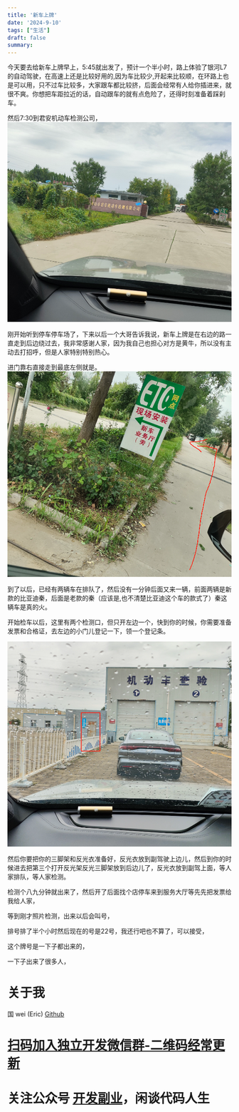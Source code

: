 ```yaml
---
title: '新车上牌'
date: '2024-9-10'
tags: ["生活"]
draft: false
summary:
---
```



今天要去给新车上牌早上，5:45就出发了，预计一个半小时，路上体验了银河L7的自动驾驶，在高速上还是比较好用的,因为车比较少,开起来比较顺，在环路上也是可以用，只不过车比较多，大家跟车都比较挤，后面会经常有人给你插进来，就很不爽。你想把车距拉近的话，自动跟车的就有点危险了，还得时刻准备着踩刹车。

然后7:30到君安机动车检测公司，
![](Pasted%20image%2020240912081219.png)

刚开始听到停车停车场了，下来以后一个大哥告诉我说，新车上牌是在右边的路一直走到后边绕过去，我非常感谢人家，因为我自己也担心对方是黄牛，所以没有主动去打招呼，但是人家特别特别热心。


进门靠右直接走到最底左侧就是。
![](Pasted%20image%2020240912081325.png)

到了以后，已经有两辆车在排队了，然后没有一分钟后面又来一辆，前面两辆是新款的比亚迪秦，后面是老款的秦（应该是,也不清楚比亚迪这个车的款式了）秦这辆车是真的火。

开始检车以后，这里有两个检测口，但只开左边一个，快到你的时候，你需要准备发票和合格证，去左边的小门儿登记一下，领一个登记条。

![](Pasted%20image%2020240912081418.png)

然后你要把你的三脚架和反光衣准备好，反光衣放到副驾驶上边儿，然后到你的时候进去把第三个打开反光架反光三脚架放到后边儿了，反光衣放到副驾上面，等人家排队，等人家检测。

检测个八九分钟就出来了，然后开了后面找个店停车来到服务大厅等先先把发票给我给人家，

等到刚才照片检测，出来以后会叫号，

排号排了半个小时然后现在的号是22号，我还行吧也不算了，可以接受，

这个牌号是一下子都出来的，

一下子出来了很多人，


















# 关于我
国 wei (Eric)
[Github](https://github.com/ygweric)

# [扫码加入独立开发微信群-二维码经常更新](https://raw.githubusercontent.com/ygweric/ygweric.github.io/main/assets/qr-schedule-update/indenpendent_dev.png)

# 关注公众号 [开发副业](https://github.com/ygweric/ygweric.github.io/blob/main/assets/jinjing/wx_office_account_qr.png?raw=true)，闲谈代码人生
